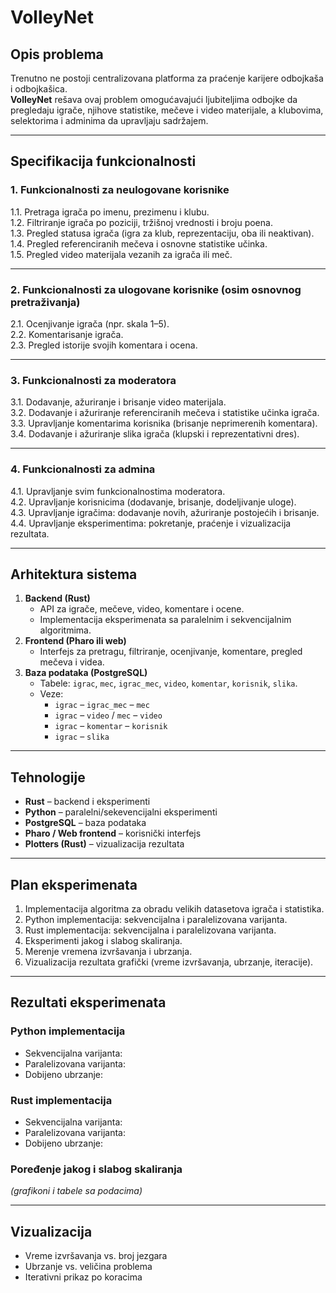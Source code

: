 # VolleyNet

## Opis problema
Trenutno ne postoji centralizovana platforma za praćenje karijere odbojkaša i odbojkašica.  
**VolleyNet** rešava ovaj problem omogućavajući ljubiteljima odbojke da pregledaju igrače, njihove statistike, mečeve i video materijale, a klubovima, selektorima i adminima da upravljaju sadržajem.

---

## Specifikacija funkcionalnosti

### 1. Funkcionalnosti za **neulogovane korisnike**
1.1. Pretraga igrača po imenu, prezimenu i klubu.  
1.2. Filtriranje igrača po poziciji, tržišnoj vrednosti i broju poena.  
1.3. Pregled statusa igrača (igra za klub, reprezentaciju, oba ili neaktivan).  
1.4. Pregled referenciranih mečeva i osnovne statistike učinka.  
1.5. Pregled video materijala vezanih za igrača ili meč.  

---

### 2. Funkcionalnosti za **ulogovane korisnike** (osim osnovnog pretraživanja)
2.1. Ocenjivanje igrača (npr. skala 1–5).  
2.2. Komentarisanje igrača.  
2.3. Pregled istorije svojih komentara i ocena.  

---

### 3. Funkcionalnosti za **moderatora**
3.1. Dodavanje, ažuriranje i brisanje video materijala.  
3.2. Dodavanje i ažuriranje referenciranih mečeva i statistike učinka igrača.  
3.3. Upravljanje komentarima korisnika (brisanje neprimerenih komentara).  
3.4. Dodavanje i ažuriranje slika igrača (klupski i reprezentativni dres).  

---

### 4. Funkcionalnosti za **admina**
4.1. Upravljanje svim funkcionalnostima moderatora.  
4.2. Upravljanje korisnicima (dodavanje, brisanje, dodeljivanje uloge).  
4.3. Upravljanje igračima: dodavanje novih, ažuriranje postojećih i brisanje.  
4.4. Upravljanje eksperimentima: pokretanje, praćenje i vizualizacija rezultata.  

---

## Arhitektura sistema
1. **Backend (Rust)**  
   - API za igrače, mečeve, video, komentare i ocene.  
   - Implementacija eksperimenata sa paralelnim i sekvencijalnim algoritmima.  
2. **Frontend (Pharo ili web)**  
   - Interfejs za pretragu, filtriranje, ocenjivanje, komentare, pregled mečeva i videa.  
3. **Baza podataka (PostgreSQL)**  
   - Tabele: `igrac`, `mec`, `igrac_mec`, `video`, `komentar`, `korisnik`, `slika`.  
   - Veze:  
     - `igrac` – `igrac_mec` – `mec`  
     - `igrac` – `video` / `mec` – `video`  
     - `igrac` – `komentar` – `korisnik`  
     - `igrac` – `slika`  

---

## Tehnologije
- **Rust** – backend i eksperimenti  
- **Python** – paralelni/sekevencijalni eksperimenti  
- **PostgreSQL** – baza podataka  
- **Pharo / Web frontend** – korisnički interfejs  
- **Plotters (Rust)** – vizualizacija rezultata  

---

## Plan eksperimenata
1. Implementacija algoritma za obradu velikih datasetova igrača i statistika.  
2. Python implementacija: sekvencijalna i paralelizovana varijanta.  
3. Rust implementacija: sekvencijalna i paralelizovana varijanta.  
4. Eksperimenti jakog i slabog skaliranja.  
5. Merenje vremena izvršavanja i ubrzanja.  
6. Vizualizacija rezultata grafički (vreme izvršavanja, ubrzanje, iteracije).  

---

## Rezultati eksperimenata
### Python implementacija
- Sekvencijalna varijanta:  
- Paralelizovana varijanta:  
- Dobijeno ubrzanje:  

### Rust implementacija
- Sekvencijalna varijanta:  
- Paralelizovana varijanta:  
- Dobijeno ubrzanje:  

### Poređenje jakog i slabog skaliranja
*(grafikoni i tabele sa podacima)*

---

## Vizualizacija
- Vreme izvršavanja vs. broj jezgara  
- Ubrzanje vs. veličina problema  
- Iterativni prikaz po koracima  

